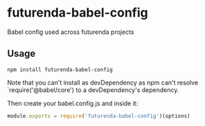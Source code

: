 # futurenda-babel-config
Babel config used across futurenda projects

## Usage
`npm install futurenda-babel-config`

Note that you can't install as devDependency as npm can't resolve `require('@babel/core') to a devDependency's dependency.

Then create your babel.config.js and inside it:
```javascript
module.exports = require('futurenda-babel-config')(options)
```